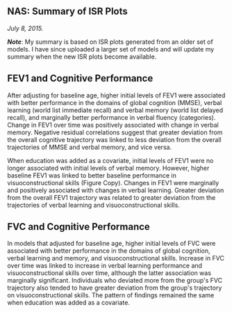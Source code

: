## NAS: Summary of ISR Plots
*July 8, 2015.*

***Note***: My summary is based on ISR plots generated from an older set of models. I have since uploaded a larger set of models and will update my summary when the new ISR plots  become available.

## FEV1 and Cognitive Performance
After adjusting for baseline age, higher initial levels of FEV1 were associated with better performance in the domains of global cognition (MMSE), verbal learning (world list immediate recall) and verbal memory (world list delayed recall), and marginally better performance in verbal fluency (categories). Change in FEV1 over time was positively associated with change in verbal memory. Negative residual correlations suggest that greater deviation from the overall cognitive trajectory was linked to less deviation from the overall trajectories of MMSE and verbal memory, and vice versa.  

When education was added as a covariate, initial levels of FEV1 were no longer associated with initial levels of verbal memory. However, higher baseline FEV1 was linked to better baseline performance in visuoconstructional skills (Figure Copy). Changes in FEV1 were marginally and positively associated with changes in verbal learning. Greater deviation from the overall FEV1 trajectory was related to greater deviation from the trajectories of verbal learning and visuoconstructional skills.

## FVC and Cognitive Performance

In models that adjusted for baseline age, higher initial levels of FVC were associated with better performance in the domains of global cognition, verbal learning and memory, and visuoconstructional skills. Increase in FVC over time was linked to increase in verbal learning performance and visuoconstructional skills over time, although the latter association was marginally significant. Individuals who deviated more from the group's FVC trajectory also tended to have greater deviation from the group's trajectory on visuoconstructional skills. The pattern of findings remained the same when education was added as a covariate.
